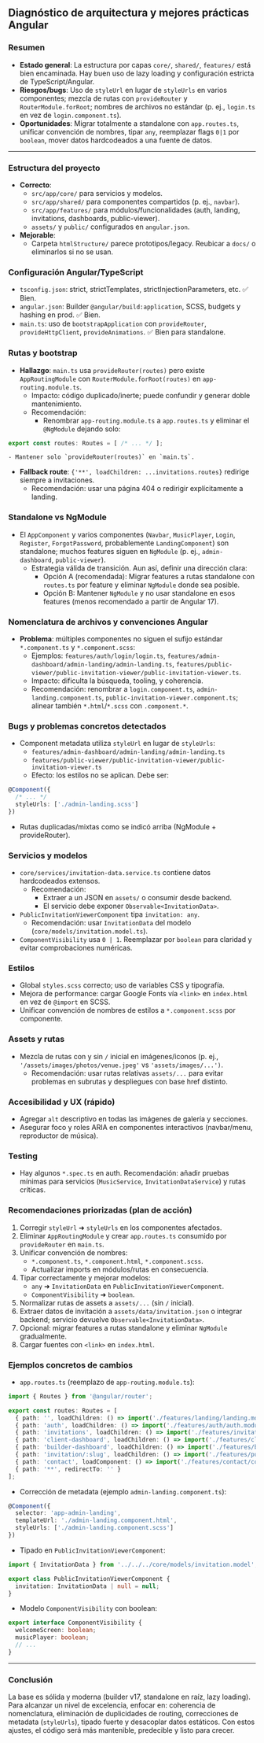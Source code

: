 ## Diagnóstico de arquitectura y mejores prácticas Angular

### Resumen
- **Estado general**: La estructura por capas `core/`, `shared/`, `features/` está bien encaminada. Hay buen uso de lazy loading y configuración estricta de TypeScript/Angular.
- **Riesgos/bugs**: Uso de `styleUrl` en lugar de `styleUrls` en varios componentes; mezcla de rutas con `provideRouter` y `RouterModule.forRoot`; nombres de archivos no estándar (p. ej., `login.ts` en vez de `login.component.ts`).
- **Oportunidades**: Migrar totalmente a standalone con `app.routes.ts`, unificar convención de nombres, tipar `any`, reemplazar flags `0|1` por `boolean`, mover datos hardcodeados a una fuente de datos.

---

### Estructura del proyecto
- **Correcto**:
  - `src/app/core/` para servicios y modelos.
  - `src/app/shared/` para componentes compartidos (p. ej., `navbar`).
  - `src/app/features/` para módulos/funcionalidades (auth, landing, invitations, dashboards, public-viewer).
  - `assets/` y `public/` configurados en `angular.json`.
- **Mejorable**:
  - Carpeta `htmlStructure/` parece prototipos/legacy. Reubicar a `docs/` o eliminarlos si no se usan.

### Configuración Angular/TypeScript
- `tsconfig.json`: strict, strictTemplates, strictInjectionParameters, etc. ✅ Bien.
- `angular.json`: Builder `@angular/build:application`, SCSS, budgets y hashing en prod. ✅ Bien.
- `main.ts`: uso de `bootstrapApplication` con `provideRouter`, `provideHttpClient`, `provideAnimations`. ✅ Bien para standalone.

### Rutas y bootstrap
- **Hallazgo**: `main.ts` usa `provideRouter(routes)` pero existe `AppRoutingModule` con `RouterModule.forRoot(routes)` en `app-routing.module.ts`.
  - Impacto: código duplicado/inerte; puede confundir y generar doble mantenimiento.
  - Recomendación:
    - Renombrar `app-routing.module.ts` a `app.routes.ts` y eliminar el `@NgModule` dejando solo:
```ts
export const routes: Routes = [ /* ... */ ];
```
    - Mantener solo `provideRouter(routes)` en `main.ts`.
- **Fallback route**: `{'**', loadChildren: ...invitations.routes}` redirige siempre a invitaciones.
  - Recomendación: usar una página 404 o redirigir explícitamente a landing.

### Standalone vs NgModule
- El `AppComponent` y varios componentes (`Navbar`, `MusicPlayer`, `Login`, `Register`, `ForgotPassword`, probablemente `LandingComponent`) son standalone; muchos features siguen en `NgModule` (p. ej., `admin-dashboard`, `public-viewer`).
  - Estrategia válida de transición. Aun así, definir una dirección clara:
    - Opción A (recomendada): Migrar features a rutas standalone con `routes.ts` por feature y eliminar `NgModule` donde sea posible.
    - Opción B: Mantener `NgModule` y no usar standalone en esos features (menos recomendado a partir de Angular 17).

### Nomenclatura de archivos y convenciones Angular
- **Problema**: múltiples componentes no siguen el sufijo estándar `*.component.ts` y `*.component.scss`:
  - Ejemplos: `features/auth/login/login.ts`, `features/admin-dashboard/admin-landing/admin-landing.ts`, `features/public-viewer/public-invitation-viewer/public-invitation-viewer.ts`.
  - Impacto: dificulta la búsqueda, tooling, y coherencia.
  - Recomendación: renombrar a `login.component.ts`, `admin-landing.component.ts`, `public-invitation-viewer.component.ts`; alinear también `*.html`/`*.scss` con `.component.*`.

### Bugs y problemas concretos detectados
- Component metadata utiliza `styleUrl` en lugar de `styleUrls`:
  - `features/admin-dashboard/admin-landing/admin-landing.ts`
  - `features/public-viewer/public-invitation-viewer/public-invitation-viewer.ts`
  - Efecto: los estilos no se aplican. Debe ser:
```ts
@Component({
  /* ... */
  styleUrls: ['./admin-landing.scss']
})
```
- Rutas duplicadas/mixtas como se indicó arriba (NgModule + provideRouter).

### Servicios y modelos
- `core/services/invitation-data.service.ts` contiene datos hardcodeados extensos.
  - Recomendación:
    - Extraer a un JSON en `assets/` o consumir desde backend.
    - El servicio debe exponer `Observable<InvitationData>`.
- `PublicInvitationViewerComponent` tipa `invitation: any`.
  - Recomendación: usar `InvitationData` del modelo (`core/models/invitation.model.ts`).
- `ComponentVisibility` usa `0 | 1`. Reemplazar por `boolean` para claridad y evitar comprobaciones numéricas.

### Estilos
- Global `styles.scss` correcto; uso de variables CSS y tipografía.
- Mejora de performance: cargar Google Fonts vía `<link>` en `index.html` en vez de `@import` en SCSS.
- Unificar convención de nombres de estilos a `*.component.scss` por componente.

### Assets y rutas
- Mezcla de rutas con y sin `/` inicial en imágenes/iconos (p. ej., `'/assets/images/photos/venue.jpeg'` vs `'assets/images/...')`.
  - Recomendación: usar rutas relativas `assets/...` para evitar problemas en subrutas y despliegues con base href distinto.

### Accesibilidad y UX (rápido)
- Agregar `alt` descriptivo en todas las imágenes de galería y secciones.
- Asegurar foco y roles ARIA en componentes interactivos (navbar/menu, reproductor de música).

### Testing
- Hay algunos `*.spec.ts` en auth. Recomendación: añadir pruebas mínimas para servicios (`MusicService`, `InvitationDataService`) y rutas críticas.

### Recomendaciones priorizadas (plan de acción)
1) Corregir `styleUrl` ➜ `styleUrls` en los componentes afectados.
2) Eliminar `AppRoutingModule` y crear `app.routes.ts` consumido por `provideRouter` en `main.ts`.
3) Unificar convención de nombres:
   - `*.component.ts`, `*.component.html`, `*.component.scss`.
   - Actualizar imports en módulos/rutas en consecuencia.
4) Tipar correctamente y mejorar modelos:
   - `any` ➜ `InvitationData` en `PublicInvitationViewerComponent`.
   - `ComponentVisibility` ➜ `boolean`.
5) Normalizar rutas de assets a `assets/...` (sin `/` inicial).
6) Extraer datos de invitación a `assets/data/invitation.json` o integrar backend; servicio devuelve `Observable<InvitationData>`.
7) Opcional: migrar features a rutas standalone y eliminar `NgModule` gradualmente.
8) Cargar fuentes con `<link>` en `index.html`.

### Ejemplos concretos de cambios
- `app.routes.ts` (reemplazo de `app-routing.module.ts`):
```ts
import { Routes } from '@angular/router';

export const routes: Routes = [
  { path: '', loadChildren: () => import('./features/landing/landing.module').then(m => m.LandingModule) },
  { path: 'auth', loadChildren: () => import('./features/auth/auth.module').then(m => m.AuthModule) },
  { path: 'invitations', loadChildren: () => import('./features/invitations/invitations.routes').then(m => m.INVITATIONS_ROUTES) },
  { path: 'client-dashboard', loadChildren: () => import('./features/client-dashboard/client-dashboard.module').then(m => m.ClientDashboardModule) },
  { path: 'builder-dashboard', loadChildren: () => import('./features/builder-dashboard/builder-dashboard.module').then(m => m.BuilderDashboardModule) },
  { path: 'invitation/:slug', loadChildren: () => import('./features/public-viewer/public-viewer.module').then(m => m.PublicViewerModule) },
  { path: 'contact', loadComponent: () => import('./features/contact/contact.component').then(m => m.ContactComponent) },
  { path: '**', redirectTo: '' }
];
```

- Corrección de metadata (ejemplo `admin-landing.component.ts`):
```ts
@Component({
  selector: 'app-admin-landing',
  templateUrl: './admin-landing.component.html',
  styleUrls: ['./admin-landing.component.scss']
})
```

- Tipado en `PublicInvitationViewerComponent`:
```ts
import { InvitationData } from '../../../core/models/invitation.model';

export class PublicInvitationViewerComponent {
  invitation: InvitationData | null = null;
}
```

- Modelo `ComponentVisibility` con boolean:
```ts
export interface ComponentVisibility {
  welcomeScreen: boolean;
  musicPlayer: boolean;
  // ...
}
```

---

### Conclusión
La base es sólida y moderna (builder v17, standalone en raíz, lazy loading). Para alcanzar un nivel de excelencia, enfocar en: coherencia de nomenclatura, eliminación de duplicidades de routing, correcciones de metadata (`styleUrls`), tipado fuerte y desacoplar datos estáticos. Con estos ajustes, el código será más mantenible, predecible y listo para crecer.


